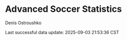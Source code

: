 # Advanced Soccer Statistics
Denis Ostroushko

<!-- gfm -->

Last successful data update: 2025-09-03 21:53:36 CST
